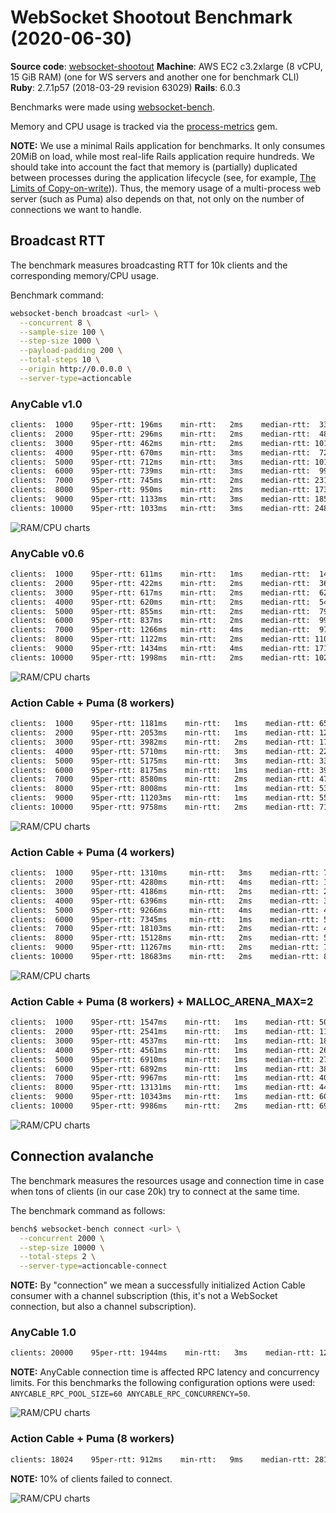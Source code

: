 # WebSocket Shootout Benchmark (2020-06-30)

**Source code**: [websocket-shootout](https://github.com/anycable/websocket-shootout)
**Machine**: AWS EC2 c3.2xlarge (8 vCPU, 15 GiB RAM) (one for WS servers and another one for benchmark CLI)
**Ruby**: 2.7.1p57 (2018-03-29 revision 63029)
**Rails**: 6.0.3

Benchmarks were made using [websocket-bench](https://github.com/anycable/websocket-bench).

Memory and CPU usage is tracked via the [process-metrics](https://github.com/socketry/process-metrics) gem.

**NOTE:** We use a minimal Rails application for benchmarks. It only consumes 20MiB on load, while most real-life Rails application require hundreds. We should take into account the fact that memory is (partially) duplicated between processes during the application lifecycle (see, for example,  [The Limits of Copy-on-write](https://brandur.org/ruby-memory))). Thus, the memory usage of a multi-process web server (such as Puma) also depends on that, not only on the number of connections we want to handle.

## Broadcast RTT

The benchmark measures broadcasting RTT for 10k clients and the corresponding memory/CPU usage.

Benchmark command:

```sh
websocket-bench broadcast <url> \
  --concurrent 8 \
  --sample-size 100 \
  --step-size 1000 \
  --payload-padding 200 \
  --total-steps 10 \
  --origin http://0.0.0.0 \
  --server-type=actioncable
```

### AnyCable v1.0

```txt
clients:  1000    95per-rtt: 196ms    min-rtt:   2ms    median-rtt:  33ms    max-rtt: 252ms
clients:  2000    95per-rtt: 296ms    min-rtt:   2ms    median-rtt:  48ms    max-rtt: 596ms
clients:  3000    95per-rtt: 462ms    min-rtt:   2ms    median-rtt: 101ms    max-rtt: 694ms
clients:  4000    95per-rtt: 670ms    min-rtt:   3ms    median-rtt:  72ms    max-rtt: 1382ms
clients:  5000    95per-rtt: 712ms    min-rtt:   3ms    median-rtt: 101ms    max-rtt: 1526ms
clients:  6000    95per-rtt: 739ms    min-rtt:   3ms    median-rtt:  99ms    max-rtt: 2901ms
clients:  7000    95per-rtt: 745ms    min-rtt:   2ms    median-rtt: 231ms    max-rtt: 2800ms
clients:  8000    95per-rtt: 950ms    min-rtt:   2ms    median-rtt: 173ms    max-rtt: 3109ms
clients:  9000    95per-rtt: 1133ms   min-rtt:   3ms    median-rtt: 185ms    max-rtt: 4084ms
clients: 10000    95per-rtt: 1033ms   min-rtt:   3ms    median-rtt: 248ms    max-rtt: 2671ms
```

![RAM/CPU charts](assets/2020-06-30/anycable_1.jpg)

### AnyCable v0.6

```txt
clients:  1000    95per-rtt: 611ms    min-rtt:   1ms    median-rtt:  14ms    max-rtt: 678ms
clients:  2000    95per-rtt: 422ms    min-rtt:   2ms    median-rtt:  36ms    max-rtt: 999ms
clients:  3000    95per-rtt: 617ms    min-rtt:   2ms    median-rtt:  62ms    max-rtt: 975ms
clients:  4000    95per-rtt: 620ms    min-rtt:   2ms    median-rtt:  54ms    max-rtt: 744ms
clients:  5000    95per-rtt: 855ms    min-rtt:   2ms    median-rtt:  79ms    max-rtt: 1428ms
clients:  6000    95per-rtt: 837ms    min-rtt:   2ms    median-rtt:  99ms    max-rtt: 1595ms
clients:  7000    95per-rtt: 1266ms   min-rtt:   4ms    median-rtt:  97ms    max-rtt: 3011ms
clients:  8000    95per-rtt: 1122ms   min-rtt:   2ms    median-rtt: 110ms    max-rtt: 2968ms
clients:  9000    95per-rtt: 1434ms   min-rtt:   4ms    median-rtt: 171ms    max-rtt: 3077ms
clients: 10000    95per-rtt: 1998ms   min-rtt:   2ms    median-rtt: 102ms    max-rtt: 2717ms
```

![RAM/CPU charts](assets/2020-06-30/anycable_06.jpg)

### Action Cable + Puma (8 workers)

```txt
clients:  1000    95per-rtt: 1181ms    min-rtt:   1ms    median-rtt: 658ms     max-rtt: 1774ms
clients:  2000    95per-rtt: 2053ms    min-rtt:   1ms    median-rtt: 1261ms    max-rtt: 2773ms
clients:  3000    95per-rtt: 3982ms    min-rtt:   2ms    median-rtt: 1744ms    max-rtt: 5855ms
clients:  4000    95per-rtt: 5710ms    min-rtt:   3ms    median-rtt: 2295ms    max-rtt: 6801ms
clients:  5000    95per-rtt: 5175ms    min-rtt:   3ms    median-rtt: 3329ms    max-rtt: 5653ms
clients:  6000    95per-rtt: 8175ms    min-rtt:   1ms    median-rtt: 3922ms    max-rtt: 9352ms
clients:  7000    95per-rtt: 8580ms    min-rtt:   2ms    median-rtt: 4720ms    max-rtt: 9496ms
clients:  8000    95per-rtt: 8008ms    min-rtt:   1ms    median-rtt: 5303ms    max-rtt: 9523ms
clients:  9000    95per-rtt: 11203ms   min-rtt:   1ms    median-rtt: 5529ms    max-rtt: 12432ms
clients: 10000    95per-rtt: 9758ms    min-rtt:   2ms    median-rtt: 7127ms    max-rtt: 11997ms
```

![RAM/CPU charts](assets/2020-06-30/action_cable_8.jpg)

### Action Cable + Puma (4 workers)

```txt
clients:  1000    95per-rtt: 1310ms     min-rtt:   3ms    median-rtt: 751ms     max-rtt: 1516ms
clients:  2000    95per-rtt: 4280ms     min-rtt:   4ms    median-rtt: 1121ms    max-rtt: 5098ms
clients:  3000    95per-rtt: 4186ms     min-rtt:   2ms    median-rtt: 2469ms    max-rtt: 4732ms
clients:  4000    95per-rtt: 6396ms     min-rtt:   2ms    median-rtt: 3133ms    max-rtt: 7453ms
clients:  5000    95per-rtt: 9266ms     min-rtt:   4ms    median-rtt: 4203ms    max-rtt: 10557ms
clients:  6000    95per-rtt: 7345ms     min-rtt:   1ms    median-rtt: 5404ms    max-rtt: 8175ms
clients:  7000    95per-rtt: 18103ms    min-rtt:   2ms    median-rtt: 4161ms    max-rtt: 20640ms
clients:  8000    95per-rtt: 15128ms    min-rtt:   2ms    median-rtt: 5443ms    max-rtt: 16586ms
clients:  9000    95per-rtt: 11267ms    min-rtt:   2ms    median-rtt: 7442ms    max-rtt: 13711ms
clients: 10000    95per-rtt: 18683ms    min-rtt:   2ms    median-rtt: 8089ms    max-rtt: 20381ms
```

![RAM/CPU charts](assets/2020-06-30/action_cable_4.jpg)

### Action Cable + Puma (8 workers) + MALLOC_ARENA_MAX=2

```txt
clients:  1000    95per-rtt: 1547ms    min-rtt:   1ms    median-rtt: 504ms     max-rtt: 1665ms
clients:  2000    95per-rtt: 2541ms    min-rtt:   1ms    median-rtt: 1153ms    max-rtt: 2586ms
clients:  3000    95per-rtt: 4537ms    min-rtt:   1ms    median-rtt: 1878ms    max-rtt: 5413ms
clients:  4000    95per-rtt: 4561ms    min-rtt:   1ms    median-rtt: 2657ms    max-rtt: 5787ms
clients:  5000    95per-rtt: 6910ms    min-rtt:   1ms    median-rtt: 2751ms    max-rtt: 7925ms
clients:  6000    95per-rtt: 6892ms    min-rtt:   1ms    median-rtt: 3842ms    max-rtt: 7547ms
clients:  7000    95per-rtt: 9967ms    min-rtt:   1ms    median-rtt: 4036ms    max-rtt: 12142ms
clients:  8000    95per-rtt: 13131ms   min-rtt:   1ms    median-rtt: 4442ms    max-rtt: 14234ms
clients:  9000    95per-rtt: 10343ms   min-rtt:   1ms    median-rtt: 6043ms    max-rtt: 11079ms
clients: 10000    95per-rtt: 9986ms    min-rtt:   2ms    median-rtt: 6980ms    max-rtt: 15125ms
```

![RAM/CPU charts](assets/2020-06-30/action_cable_8_malloc_2.jpg)

## Connection avalanche

The benchmark measures the resources usage and connection time in case when tons of clients (in our case 20k) try to connect at the same time.

The benchmark command as follows:

```sh
bench$ websocket-bench connect <url> \
  --concurrent 2000 \
  --step-size 10000 \
  --total-steps 2 \
  --server-type=actioncable-connect
```

**NOTE:** By "connection" we mean a successfully initialized Action Cable consumer with a channel subscription (this, it's not a WebSocket connection, but also a channel subscription).

### AnyCable 1.0

```txt
clients: 20000    95per-rtt: 1944ms    min-rtt:   3ms    median-rtt: 1253ms    max-rtt: 2583ms
```

**NOTE:** AnyCable connection time is affected RPC latency and concurrency limits. For this benchmarks the following configuration options were used: `ANYCABLE_RPC_POOL_SIZE=60 ANYCABLE_RPC_CONCURRENCY=50`.

![RAM/CPU charts](assets/2020-06-30/anycable_1_connect.jpg)

### Action Cable + Puma (8 workers)

```txt
clients: 18024    95per-rtt: 912ms    min-rtt:   9ms    median-rtt: 281ms    max-rtt: 3327ms
```

**NOTE:** 10% of clients failed to connect.

![RAM/CPU charts](assets/2020-06-30/action_cable_8_connect.jpg)
